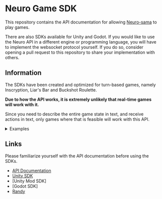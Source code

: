 # Neuro Game SDK

This repository contains the API documentation for allowing [Neuro-sama](https://twitch.tv/vedal987) to play games.

There are also SDKs available for Unity and Godot. If you would like to use the Neuro API in a different engine or programming language, you will have to implement the websocket protocol yourself. If you do so, consider opening a pull request to this repository to share your implementation with others.

## Information 

The SDKs have been created and optimized for turn-based games, namely Inscryption, Liar's Bar and Buckshot Roulette.

**Due to how the API works, it is extremely unlikely that real-time games will work with it.**

Since you need to describe the entire game state in text, and receive actions in text, only games where that is feasible will work with this API.
<details>
<summary>Examples</summary>

- Inscryption? yes
- Liar's Bar? yes
- Buckshot Roulette? yes
- Among Us? no!!!
- Skyrim? no
- League of Legends? no (thank god)
- Celeste? no
- KTANE? yes i guess
- Uno? YES
- Monopoly? YES
- Euro Truck Sim? no
- CSGO? no lol
- Almost any visual novel ====> YES
- Almost any card game ====> YES
- Any RTS ====> vedal said maybe but he has no clue what he's talking about
- Most FPP ====> NO
- Shooters ====> NO
- Platformers ====> NO
- Tic tac toe? yes

You get the idea. Turn based games in general are perfect for this. Anything else and you're kinda stretching the limits of what the API can do.

Vedal said you can use this for more complex games but he told me "you wouldn't get it" so you lot probably wouldn't get it either.

</details>

## Links

Please familiarize yourself with the API documentation before using the SDKs.

- [API Documentation](./API/README.md)
- [Unity SDK](./Unity/README.md)
- [Unity Mod SDK]
- [Godot SDK]
- [Randy](./Randy/README.md)